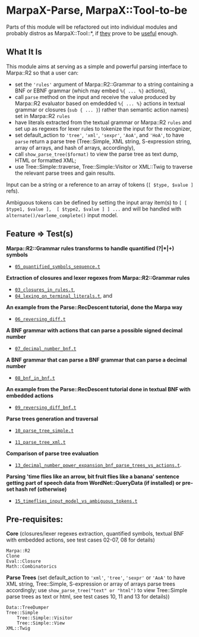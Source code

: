 MarpaX-Parse, MarpaX::Tool-to-be
=================================

Parts of this module will be refactored out into individual modules and probably distros as MarpaX::Tool::*, if [they](http://blogs.perl.org/users/rns/2012/11/a-lexer-for-marpar2.html) prove to be [useful](http://blogs.perl.org/users/rns/2012/11/a-parser-for-marpar2.html) enough.

What It Is
----------

This module aims at serving as a simple and powerful parsing interface to Marpa::R2 so that a user can:

* set the `'rules'` argument of Marpa::R2::Grammar to a string containing a BNF or EBNF grammar (which may embed `%{ ... %}` actions), 
* call `parse` method on the input and receive the value produced by Marpa::R2 evaluator based on emdedded `%{ ... %}` actions in textual grammar or closures (`sub { ... }`) rather than semantic action names) set in Marpa::R2 `rules`
* have literals extracted from the textual grammar or Marpa::R2 `rules` and set up as regexes  for lexer rules to tokenize the input for the recognizer, 
* set default_action to `'tree'`, `'xml'`, `'sexpr'`, `'AoA'`, and `'HoA'`, to have `parse` return a parse tree (Tree::Simple, XML string, S-expression string, array of arrays, and hash of arrays, accordingly), 
* call `show_parse_tree($format)` to view the parse tree as text dump, HTML or formatted XML;
* use Tree::Simple::traverse, Tree::Simple::Visitor or XML::Twig to traverse the relevant parse trees and gain results.

Input can be a string or a reference to an array of tokens (`[ $type, $value ]` refs). 

Ambiguous tokens can be defined by setting the input array item(s) to 
`[ [ $type1, $value ],  [ $type2, $value ] ] ...` and will be handled with 
`alternate()/earleme_complete()` input model.

Feature => Test(s)
------------------

**Marpa::R2::Grammar rules transforms to handle quantified (?|*|+) symbols**

-	[`05_quantified_symbols_sequence.t`](https://github.com/rns/MarpaX-Parse/blob/master/t/05_quantified_symbols_sequence.t)

**Extraction of closures and lexer regexes from Marpa::R2::Grammar rules**

-	[`03_closures_in_rules.t`](https://github.com/rns/MarpaX-Parse/blob/master/t/03_closures_in_rules.t),
-	[`04_lexing_on_terminal_literals.t`](https://github.com/rns/MarpaX-Parse/blob/master/t/04_lexing_on_terminal_literals.t), and

**An example from the Parse::RecDescent tutorial, done the Marpa way**

-	[`06_reversing_diff.t`](https://github.com/rns/MarpaX-Parse/blob/master/t/06_reversing_diff.t)

**A BNF grammar with actions that can parse a possible signed decimal number**

-	[`07_decimal_number_bnf.t`](https://github.com/rns/MarpaX-Parse/blob/master/t/07_decimal_number_bnf.t)

**A BNF grammar that can parse a BNF grammar that can parse a decimal number**

-	[`08_bnf_in_bnf.t`](https://github.com/rns/MarpaX-Parse/blob/master/t/08_bnf_in_bnf.t)

**An example from the Parse::RecDescent tutorial done in textual BNF with embedded actions**

-	[`09_reversing_diff_bnf.t`](https://github.com/rns/MarpaX-Parse/blob/master/t/09_reversing_diff_bnf.t)

**Parse trees generation and traversal**

-	[`10_parse_tree_simple.t`](https://github.com/rns/MarpaX-Parse/blob/master/t/10_parse_tree_simple.t)

-	[`11_parse_tree_xml.t`](https://github.com/rns/MarpaX-Parse/blob/master/t/11_parse_tree_xml.t)

**Comparison of parse tree evaluation**

-	[`13_decimal_number_power_expansion_bnf_parse_trees_vs_actions.t`](https://github.com/rns/MarpaX-Parse/blob/master/t/13_decimal_number_power_expansion_bnf_parse_trees_vs_actions.t).

**Parsing 'time flies like an arrow, bit fruit flies like a banana' sentence getting part of speech data from WordNet::QueryData (if installed) or pre-set hash ref (otherwise)**

-	[`15_timeflies_input_model_vs_ambiguous_tokens.t`](https://github.com/rns/MarpaX-Parse/blob/master/t/15_timeflies_input_model_vs_ambiguous_tokens.t)

Pre-requisites:
---------------

**Core** (closures/lexer regexes extraction, quantified symbols, textual BNF with embedded actions, see test cases 02-07, 08 for details)

	Marpa::R2
	Clone
	Eval::Closure
	Math::Combinatorics

**Parse Trees** (set default_action to `'xml'`, `'tree'`, `'sexpr'` or `'AoA'` to have XML string, Tree::Simple, S-expression or array of arrays parse trees accordingly; use `show_parse_tree("text" or "html")` to view Tree::Simple parse trees as text or html, see test cases 10, 11 and 13 for details))

	Data::TreeDumper
	Tree::Simple
		Tree::Simple::Visitor
		Tree::Simple::View
	XML::Twig
